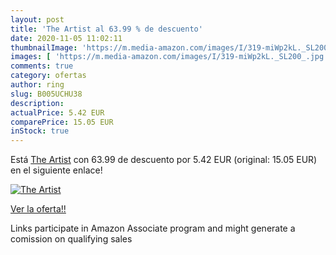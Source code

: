```yaml
---
layout: post
title: 'The Artist al 63.99 % de descuento'
date: 2020-11-05 11:02:11
thumbnailImage: 'https://m.media-amazon.com/images/I/319-miWp2kL._SL200_.jpg'
images: [ 'https://m.media-amazon.com/images/I/319-miWp2kL._SL200_.jpg' ]
comments: true
category: ofertas
author: ring
slug: B005UCHU38
description:
actualPrice: 5.42 EUR
comparePrice: 15.05 EUR
inStock: true
---
```


Está [The Artist](https://www.amazon.fr/dp/B005UCHU38/?tag=tolees0d-21) con 63.99 de descuento por 5.42 EUR (original: 15.05 EUR) en el siguiente enlace!

[![The Artist](https://m.media-amazon.com/images/I/319-miWp2kL._SL200_.jpg)](https://www.amazon.fr/dp/B005UCHU38/?tag=tolees0d-21)

[Ver la oferta!!](https://www.amazon.fr/dp/B005UCHU38/?tag=tolees0d-21)

Links participate in Amazon Associate program and might generate a comission on qualifying sales


